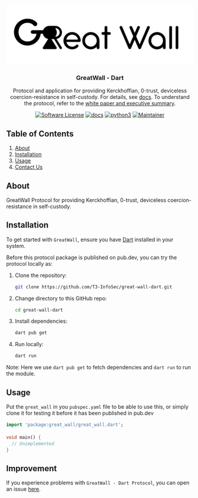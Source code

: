 <!-- PROJECT LOGO -->
<p align="center">
  <a href="https://github.com/Yuri-SVB/Great_Wall">
	<img alt="Great Wall Logo" src="docs/images/logo_big.jpg" height="160" />
  </a>
  <h3 align="center">GreatWall - Dart</h3>
  <p align="center">Protocol and application for providing Kerckhoffian, 0-trust, deviceless coercion-resistance in self-custody. For details, see <a href="docs/index.md">docs</a>. To understand the protocol, refer to the <a href="docs/white_paper_executive_summary/white_paper_executive_summary.md">white paper and executive summary</a>.
  </p>
   
  <p align="center">
    <a href="LICENSE"><img alt="Software License" src="https://img.shields.io/badge/License-MIT-brightgreen.svg?style=flat-square&logo=appveyor"></a>
    <a href="docs/"><img alt="docs" src="https://img.shields.io/badge/Docs-read%20docs-brightgreen.svg?style=flat-square&logo=appveyor"></a>
    <a href="https://www.python.org/"><img alt="python3" src="https://img.shields.io/badge/Python-8+-brightgreen.svg?style=flat-square&logo=appveyor"></a>
    <a href=""><img alt="Maintainer" src="https://img.shields.io/badge/Maintainer-Yuri_S_Villas_Boas-bridghtgreen.svg?style=flat-square&logo=appveyor"></a>
  </p>
</p>


<!-- TABLE OF CONTENTS -->
## Table of Contents
1. [About](#about)
2. [Installation](#installation)
3. [Usage](#usage)
4. [Contact Us](#improvement)


<!-- About -->
## About
GreatWall Protocol for providing Kerckhoffian, 0-trust, deviceless coercion-resistance in self-custody.

<!-- Installation -->
## Installation

To get started with `GreatWall`, ensure you have [Dart](https://dart.dev/get-dart) installed in your system.

Before this protocol package is published on pub.dev, you can try the protocol locally as:

1. Clone the repository:
   ```bash
   git clone https://github.com/T3-InfoSec/great-wall-dart.git
   ```
2. Change directory to this GitHub repo:
   ```bash
   cd great-wall-dart
   ```
3. Install dependencies:
    ```bash
   dart pub get
   ```
4. Run locally:
    ```bash
   dart run
   ```
  Note: Here we use `dart pub get` to fetch dependencies and `dart run` to run the module.

<!-- Usage -->
## Usage

Put the `great_wall` in you `pubspec.yaml` file to be able to use this, or simply clone it for testing it before it has been published in pub.dev

```dart
import 'package:great_wall/great_wall.dart';

void main() {
  // Unimplemented
}
```


## Improvement

If you experience problems with `GreatWall - Dart Protocol`, you can open an issue [here](https://github.com/T3-InfoSec/great-wall-dart/issues).